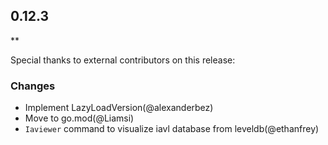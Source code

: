 ## 0.12.3

\*\*

Special thanks to external contributors on this release:

### Changes

- Implement LazyLoadVersion(@alexanderbez)
- Move to go.mod(@Liamsi)
- `Iaviewer` command to visualize iavl database from leveldb(@ethanfrey)
